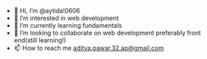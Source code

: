 - 👋 Hi, I’m @aytida!0606
- 👀 I’m interested in web development
- 🌱 I’m currently learning  fundamentals
- 💞️ I’m looking to collaborate on web development preferably front end(still learning!)
- 📫 How to reach me aditya.pawar.32.ap@gmail.com

<!---
aytida0606/aytida0606 is a ✨ special ✨ repository because its `README.md` (this file) appears on your GitHub profile.
You can click the Preview link to take a look at your changes.
--->
